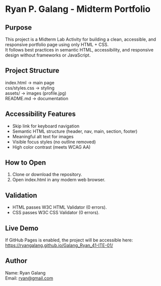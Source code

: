 # Ryan P. Galang - Midterm Portfolio

## Purpose
This project is a Midterm Lab Activity for building a clean, accessible, and responsive portfolio page using only HTML + CSS.  
It follows best practices in semantic HTML, accessibility, and responsive design without frameworks or JavaScript.

## Project Structure
index.html        → main page  
css/styles.css    → styling  
assets/           → images (profile.jpg)  
README.md         → documentation  

## Accessibility Features
- Skip link for keyboard navigation  
- Semantic HTML structure (header, nav, main, section, footer)  
- Meaningful alt text for images  
- Visible focus styles (no outline removed)  
- High color contrast (meets WCAG AA)  

## How to Open
1. Clone or download the repository.  
2. Open index.html in any modern web browser.  

## Validation
- HTML passes W3C HTML Validator (0 errors).  
- CSS passes W3C CSS Validator (0 errors).  

## Live Demo
If GitHub Pages is enabled, the project will be accessible here:  
https://ryangalang.github.io/Galang_Ryan_41-ITE-01/

## Author
Name: Ryan Galang  
Email: ryan@gmail.com 
